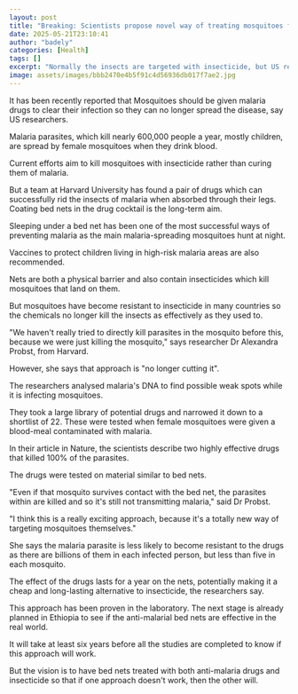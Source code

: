 ```yaml
---
layout: post
title: "Breaking: Scientists propose novel way of treating mosquitoes for malaria"
date: 2025-05-21T23:10:41
author: "badely"
categories: [Health]
tags: []
excerpt: "Normally the insects are targeted with insecticide, but US researchers say anti-malaria drugs absorbed through their legs can stop them spreading dise"
image: assets/images/bbb2470e4b5f91c4d56936db017f7ae2.jpg
---
```


It has been recently reported that Mosquitoes should be given malaria drugs to clear their infection so they can no longer spread the disease, say US researchers.

Malaria parasites, which kill nearly 600,000 people a year, mostly children, are spread by female mosquitoes when they drink blood.

Current efforts aim to kill mosquitoes with insecticide rather than curing them of malaria.

But a team at Harvard University has found a pair of drugs which can successfully rid the insects of malaria when absorbed through their legs. Coating bed nets in the drug cocktail is the long-term aim.

Sleeping under a bed net has been one of the most successful ways of preventing malaria as the main malaria-spreading mosquitoes hunt at night.

Vaccines to protect children living in high-risk malaria areas are also recommended.

Nets are both a physical barrier and also contain insecticides which kill mosquitoes that land on them.

But mosquitoes have become resistant to insecticide in many countries so the chemicals no longer kill the insects as effectively as they used to.

"We haven't really tried to directly kill parasites in the mosquito before this, because we were just killing the mosquito," says researcher Dr Alexandra Probst, from Harvard.

However, she says that approach is "no longer cutting it".

The researchers analysed malaria's DNA to find possible weak spots while it is infecting mosquitoes. 

They took a large library of potential drugs and narrowed it down to a shortlist of 22. These were tested when female mosquitoes were given a blood-meal contaminated with malaria. 

In their article in Nature, the scientists describe two highly effective drugs that killed 100% of the parasites.

The drugs were tested on material similar to bed nets.

"Even if that mosquito survives contact with the bed net, the parasites within are killed and so it's still not transmitting malaria," said Dr Probst.

"I think this is a really exciting approach, because it's a totally new way of targeting mosquitoes themselves."

She says the malaria parasite is less likely to become resistant to the drugs as there are billions of them in each infected person, but less than five in each mosquito. 

The effect of the drugs lasts for a year on the nets, potentially making it a cheap and long-lasting alternative to insecticide, the researchers say.

This approach has been proven in the laboratory. The next stage is already planned in Ethiopia to see if the anti-malarial bed nets are effective in the real world.  

It will take at least six years before all the studies are completed to know if this approach will work. 

But the vision is to have bed nets treated with both anti-malaria drugs and insecticide so that if one approach doesn't work, then the other will. 

